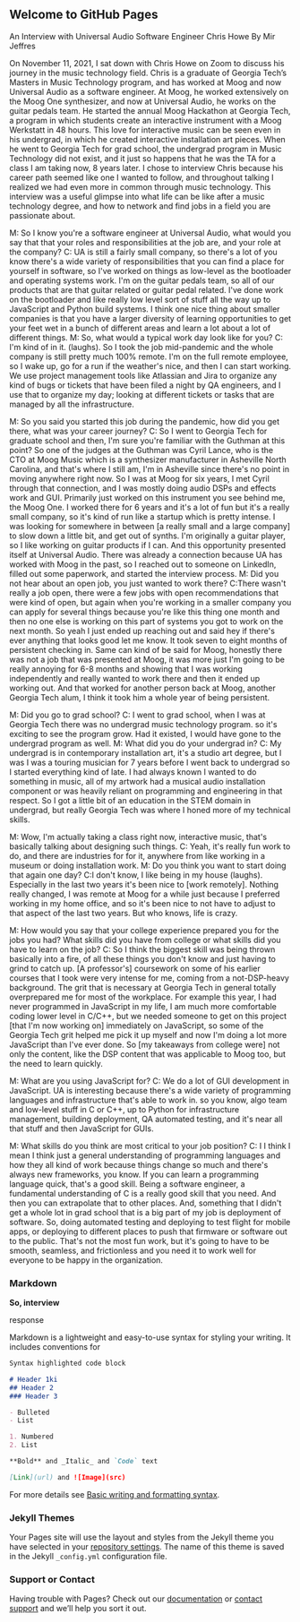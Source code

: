 ## Welcome to GitHub Pages

An Interview with Universal Audio Software Engineer Chris Howe
By Mir Jeffres
 
On November 11, 2021, I sat down with Chris Howe on Zoom to discuss his journey in the music technology field. Chris is a graduate of Georgia Tech’s Masters in Music Technology program, and has worked at Moog and now Universal Audio as a software engineer. At Moog, he worked extensively on the Moog One synthesizer, and now at Universal Audio, he works on the guitar pedals team. He started the annual Moog Hackathon at Georgia Tech, a program in which students create an interactive instrument with a Moog Werkstatt in 48 hours. This love for interactive music can be seen even in his undergrad, in which he created interactive installation art pieces. When he went to Georgia Tech for grad school, the undergrad program in Music Technology did not exist, and it just so happens that he was the TA for a class I am taking now, 8 years later. I chose to interview Chris because his career path seemed like one I wanted to follow, and throughout talking I realized we had even more in common through music technology. This interview was a useful glimpse into what life can be like after a music technology degree, and how to network and find jobs in a field you are passionate about. 
 
 
M: So I know you're a software engineer at Universal Audio, what would you say that that your roles and responsibilities at the job are, and your role at the company?
C: UA is still a fairly small company, so there's a lot of you know there's a wide variety of responsibilities that you can find a place for yourself in software, so I've worked on things as low-level as the bootloader and operating systems work. I'm on the guitar pedals team, so all of our products that are that guitar related or guitar pedal related. I've done work on the bootloader and like really low level sort of stuff all the way up to JavaScript and Python build systems. I think one nice thing about smaller companies is that you have a larger diversity of learning opportunities to get your feet wet in a bunch of different areas and learn a lot about a lot of different things.
M: So, what would a typical work day look like for you?
C: I'm kind of in it. (laughs). So I took the job mid-pandemic and the whole company is still pretty much 100% remote. I'm on the full remote employee, so I wake up, go for a run if the weather's nice, and then I can start working. We use project management tools like Atlassian and Jira to organize any kind of bugs or tickets that have been filed a night by QA engineers, and I use that to organize my day; looking at different tickets or tasks that are managed by all the infrastructure.
 
M: So you said you started this job during the pandemic, how did you get there, what was your career journey?
C: So I went to Georgia Tech for graduate school and then, I'm sure you're familiar with the Guthman at this point? So one of the judges at the Guthman was Cyril Lance, who is the CTO at Moog Music which is a synthesizer manufacturer in Asheville North Carolina, and that's where I still am, I'm in Asheville since there's no point in moving anywhere right now. So I was at Moog for six years, I met Cyril through that connection, and I was mostly doing audio DSPs and effects work and GUI. Primarily just worked on this instrument you see behind me, the Moog One. I worked there for 6 years and it's a lot of fun but it's a really small company, so it's kind of run like a startup which is pretty intense. I was looking for somewhere in between [a really small and a large company] to slow down a little bit, and get out of synths. I'm originally a guitar player, so I like working on guitar products if I can. And this opportunity presented itself at Universal Audio. There was already a connection because UA has worked with Moog in the past, so I reached out to someone on LinkedIn, filled out some paperwork, and started the interview process.
M: Did you not hear about an open job, you just wanted to work there?
C:There wasn't really a job open, there were a few jobs with open recommendations that were kind of open, but again when you're working in a smaller company you can apply for several things because you're like this thing one month and then no one else is working on this part of systems you got to work on the next month. So yeah I just ended up reaching out and said hey if there's ever anything that looks good let me know. It took seven to eight months of persistent checking in. Same can kind of be said for Moog, honestly there was not a job that was presented at Moog, it was more just I'm going to be really annoying for 6-8 months and showing that I was working independently and really wanted to work there and then it ended up working out. And that worked for another person back at Moog, another Georgia Tech alum, I think it took him a whole year of being persistent.
 
M: Did you go to grad school?
C: I went to grad school, when I was at Georgia Tech there was no undergrad music technology program. so it's exciting to see the program grow. Had it existed, I would have gone to the undergrad program as well.
M: What did you do your undergrad in?
C: My undergrad is in contemporary installation art, it's a studio art degree, but I was I was a touring musician for 7 years before I went back to undergrad so I started everything kind of late. I had always known I wanted to do something in music, all of my artwork had a musical audio installation component or was heavily reliant on programming and engineering in that respect. So I got a little bit of an education in the STEM domain in undergrad, but really Georgia Tech was where I honed more of my technical skills.
 
M: Wow, I'm actually taking a class right now, interactive music, that's basically talking about designing such things.
C: Yeah, it's really fun work to do, and there are industries for for it, anywhere from like working in a museum or doing installation work.
M: Do you think you want to start doing that again one day?
C:I don't know, I like being in my house (laughs). Especially in the last two years it's been nice to [work remotely]. Nothing really changed, I was remote at Moog for a while just because I preferred working in my home office, and so it's been nice to not have to adjust to that aspect of the last two years. But who knows, life is crazy.
 
M: How would you say that your college experience prepared you for the jobs you had? What skills did you have from college or what skills did you have to learn on the job?
C: So I think the biggest skill was being thrown basically into a fire, of all these things you don't know and just having to grind to catch up. [A professor's] coursework on some of his earlier courses that I took were very intense for me, coming from a not-DSP-heavy background. The grit that is necessary at Georgia Tech in general totally overprepared me for most of the workplace. For example this year, I had never programmed in JavaScript in my life, I am much more comfortable coding lower level in C/C++, but we needed someone to get on this project [that I'm now working on] immediately on JavaScript, so some of the Georgia Tech grit helped me pick it up myself and now I'm doing a lot more JavaScript than I've ever done. So [my takeaways from college were] not only the content, like the DSP content that was applicable to Moog too, but the need to learn quickly.
 
M: What are you using JavaScript for?
C: We do a lot of GUI development in JavaScript. UA is interesting because there's a wide variety of programming languages and infrastructure that's able to work in. so you know, algo team and low-level stuff in C or C++, up to Python for infrastructure management, building deployment, QA automated testing, and it's near all that stuff and then JavaScript for GUIs.
 
M: What skills do you think are most critical to your job position?
C: I I think I mean I think just a general understanding of programming languages and how they all kind of work because things change so much and there's always new frameworks, you know. If you can learn a programming language quick, that's a good skill. Being a software engineer, a fundamental understanding of C is a really good skill that you need. And then you can extrapolate that to other places. And, something that I didn't get a whole lot in grad school that is a big part of my job is deployment of software. So, doing automated testing and deploying to test flight for mobile apps, or deploying to different places to push that firmware or software out to the public. That's not the most fun work, but it's going to have to be smooth, seamless, and frictionless and you need it to work well for everyone to be happy in the organization.



### Markdown

**So, interview**

response



Markdown is a lightweight and easy-to-use syntax for styling your writing. It includes conventions for

```markdown
Syntax highlighted code block

# Header 1ki
## Header 2
### Header 3

- Bulleted
- List

1. Numbered
2. List

**Bold** and _Italic_ and `Code` text

[Link](url) and ![Image](src)
```

For more details see [Basic writing and formatting syntax](https://docs.github.com/en/github/writing-on-github/getting-started-with-writing-and-formatting-on-github/basic-writing-and-formatting-syntax).

### Jekyll Themes

Your Pages site will use the layout and styles from the Jekyll theme you have selected in your [repository settings](https://github.com/combover01/mt_interview/settings/pages). The name of this theme is saved in the Jekyll `_config.yml` configuration file.

### Support or Contact

Having trouble with Pages? Check out our [documentation](https://docs.github.com/categories/github-pages-basics/) or [contact support](https://support.github.com/contact) and we’ll help you sort it out.
